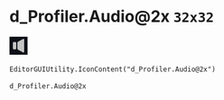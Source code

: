 # d_Profiler.Audio@2x `32x32`
<img src="/img/d_Profiler.Audio@2x.png" width=32 height=32>

``` CSharp
EditorGUIUtility.IconContent("d_Profiler.Audio@2x")
```
```
d_Profiler.Audio@2x
```
